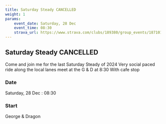 ```yaml
---
title: Saturday Steady CANCELLED 
weight: 1
params:
    event_date: Saturday, 28 Dec
    event_time: 08:30
    strava_url: https://www.strava.com/clubs/189380/group_events/1871016
---
```


## Saturday Steady CANCELLED  

Come and join me for the last Saturday Steady of 2024
Very social paced ride along the local lanes meet at the G &amp; D at 8:30
With cafe stop 

### Date

Saturday, 28 Dec : 08:30

### Start

George &amp; Dragon


